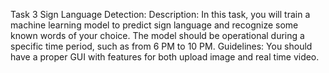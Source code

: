 Task 3
Sign Language Detection: Description:
In this task, you will train a machine learning model to predict sign language and recognize some known words of your choice.
The model should be operational during a specific time period, such as from 6 PM to 10 PM.
Guidelines: You should have a proper GUI with features for both upload image and real time video.
